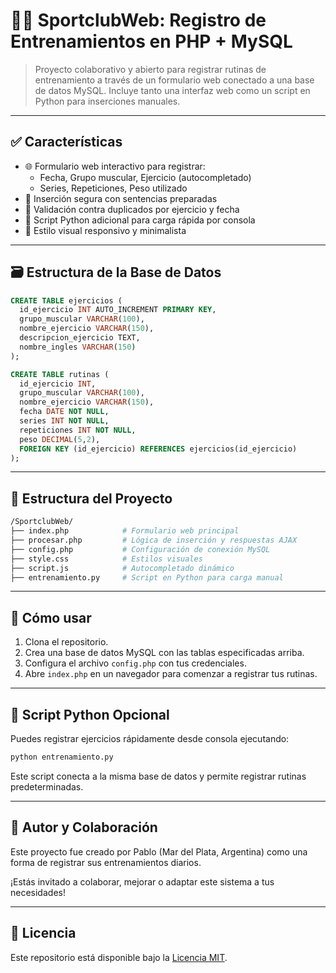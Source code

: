 # 🏋️‍♂️ SportclubWeb: Registro de Entrenamientos en PHP + MySQL

> Proyecto colaborativo y abierto para registrar rutinas de entrenamiento a través de un formulario web conectado a una base de datos MySQL. Incluye tanto una interfaz web como un script en Python para inserciones manuales.

---

## ✅ Características

- 🌐 Formulario web interactivo para registrar:
  - Fecha, Grupo muscular, Ejercicio (autocompletado)
  - Series, Repeticiones, Peso utilizado
- 📑 Inserción segura con sentencias preparadas
- 🧠 Validación contra duplicados por ejercicio y fecha
- 🧾 Script Python adicional para carga rápida por consola
- 🎨 Estilo visual responsivo y minimalista

---

## 🗃️ Estructura de la Base de Datos

```sql
CREATE TABLE ejercicios (
  id_ejercicio INT AUTO_INCREMENT PRIMARY KEY,
  grupo_muscular VARCHAR(100),
  nombre_ejercicio VARCHAR(150),
  descripcion_ejercicio TEXT,
  nombre_ingles VARCHAR(150)
);

CREATE TABLE rutinas (
  id_ejercicio INT,
  grupo_muscular VARCHAR(100),
  nombre_ejercicio VARCHAR(150),
  fecha DATE NOT NULL,
  series INT NOT NULL,
  repeticiones INT NOT NULL,
  peso DECIMAL(5,2),
  FOREIGN KEY (id_ejercicio) REFERENCES ejercicios(id_ejercicio)
);
```

---

## 📁 Estructura del Proyecto

```bash
/SportclubWeb/
├── index.php            # Formulario web principal
├── procesar.php         # Lógica de inserción y respuestas AJAX
├── config.php           # Configuración de conexión MySQL
├── style.css            # Estilos visuales
├── script.js            # Autocompletado dinámico
├── entrenamiento.py     # Script en Python para carga manual
```

---

## 🚀 Cómo usar

1. Clona el repositorio.
2. Crea una base de datos MySQL con las tablas especificadas arriba.
3. Configura el archivo `config.php` con tus credenciales.
4. Abre `index.php` en un navegador para comenzar a registrar tus rutinas.

---

## 🧪 Script Python Opcional

Puedes registrar ejercicios rápidamente desde consola ejecutando:

```bash
python entrenamiento.py
```

Este script conecta a la misma base de datos y permite registrar rutinas predeterminadas.

---

## 📌 Autor y Colaboración

Este proyecto fue creado por Pablo (Mar del Plata, Argentina) como una forma de registrar sus entrenamientos diarios.

¡Estás invitado a colaborar, mejorar o adaptar este sistema a tus necesidades!

---

## 📄 Licencia

Este repositorio está disponible bajo la [Licencia MIT](LICENSE).
